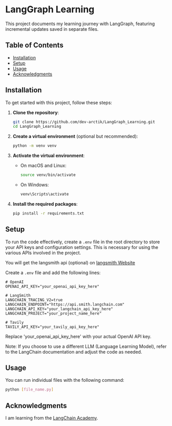 # LangGraph Learning

This project documents my learning journey with LangGraph, featuring incremental updates saved in separate files.

## Table of Contents

- [Installation](#installation)
- [Setup](#setup)
- [Usage](#usage)
- [Acknowledgments](#acknowledgments)

## Installation

To get started with this project, follow these steps:

1. **Clone the repository**:
    ```bash
    git clone https://github.com/dev-arctik/LangGraph_Learning.git
    cd LangGraph_Learning
    ```

2. **Create a virtual environment** (optional but recommended):
    ```bash
    python -m venv venv
    ```

3. **Activate the virtual environment**:

    - On macOS and Linux:
      ```bash
      source venv/bin/activate
      ```
      
    - On Windows:
      ```bash
      venv\Scripts\activate
      ```

4. **Install the required packages**:
    ```bash
    pip install -r requirements.txt
    ```

## Setup

To run the code effectively, create a `.env` file in the root directory to store your API keys and configuration settings. This is necessary for using the various APIs involved in the project.

You will get the langsmith api (optional) on [langsmith Website](https://smith.langchain.com/)

Create a `.env` file and add the following lines:

```plaintext
# OpenAI
OPENAI_API_KEY="your_openai_api_key_here"

# LangSmith
LANGCHAIN_TRACING_V2=true
LANGCHAIN_ENDPOINT="https://api.smith.langchain.com"
LANGCHAIN_API_KEY="your_langchain_api_key_here"
LANGCHAIN_PROJECT="your_project_name_here"

# Tavily
TAVILY_API_KEY="your_tavily_api_key_here"
```
Replace 'your_openai_api_key_here' with your actual OpenAI API key.

Note: If you choose to use a different LLM (Language Learning Model), refer to the LangChain documentation and adjust the code as needed.


## Usage

You can run individual files with the following command:
```bash
python [file_name.py]
```

## Acknowledgments

I am learning from the [LangChain Academy](https://academy.langchain.com/).
